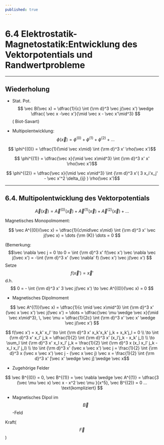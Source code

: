 ```yaml
---
published: true
---
```

# 6.4 Elektrostatik-Magnetostatik:Entwicklung des Vektorpotentials und Randwertprobleme

---

## Wiederholung

- Stat. Pot. $$ \vec B(\vec x) = \dfrac{1}{c} \int {\rm d}^3 \vec j(\vec x') \wedge \dfrac{ \vec x 
-\vec x'}{\mid \vec x - \vec x'\mid^3} $$ ( Biot-Savart)

- Multipolentwicklung: $$ \phi(\vec x) = \phi^{(0)} + \phi^{(1)} + \phi^{(2)} + \dots $$

$$ \phi^{(0)} = \dfrac{1}{\mid \vec x\mid} \int {\rm d}^3 x' \rho(\vec x')$$

$$ \phi^{(1)} = \dfrac{\vec x}{\mid \vec x\mid^3} \int {\rm d}^3 x' x' \rho(\vec x')$$

$$ \phi^{(2)} = \dfrac{\vec x}{\mid \vec x\mid^3} \int {\rm d}^3 x'( 3 x_i'x_j' - \vec x'^2 \delta_{ij} ) \rho(\vec x')$$

---

## 6.4. Multipolentwicklung des Vektorpotentials

$$ \vec A(\vec x) = \vec A^{(0)}(\vec x) + \vec A^{(1)}(\vec x) + \vec A^{(2)}(\vec x) + \dots $$

Magnetisches Monopolmoment:

$$ \vec A^{(0)}(\vec x) = \dfrac{1}{c\mid\vec x\mid} \int {\rm d}^3 x' \vec j(\vec x) = \dots {\rm (K)} \dots = 0  $$

(Bemerkung: $$\vec \nabla \vec j = 0 \to 0 = \int {\rm d}^3 x' f(\vec x') \vec \nabla \vec j(\vec x') = -\int {\rm d}^3 x' (\vec \nabla' f) (\vec x') \vec j(\vec x') $$
Setze $$ f(\vec x') = \vec x' $$ d.h. $$ 0 = - \int {\rm d}^3 x' 3 \vec j(\vec x') \to \vec A^{(0)}(\vec x) = 0 $$

- Magnetisches Dipolmoment

$$ \vec A^{(1)}(\vec x) =  \dfrac{1}{c \mid \vec x\mid^3} \int {\rm d}^3 x' (\vec x \vec x') \vec j(\vec x') = \dots = \dfrac{\vec \mu \wedge \vec x}{\mid \vec x\mid^3}, \, \vec \mu = \dfrac{1}{2c} \int {\rm d}^3 x' \vec x' \wedge \vec j(\vec x') $$

$$ f(\vec x') = x_k' x_l' \to \int {\rm d}^3 x' x_k'x_k' j_k + x_k'j_l = 0 \\ \to \int {\rm d}^3 x' x_l' j_k = \dfrac{1}{2} \int {\rm d}^3 x' (x_l'j_k - x_k' j_l) \\ \to \sum_l \int {\rm d}^3 x' x_l x_l' j_k = \frac{1}{2} \int {\rm d}^3 x (x_l x_l' j_k - x_l x_l' j_l) \\ \to  \int {\rm d}^3 x' (\vec x \vec x') \vec j = \frac{1}{2} \int {\rm d}^3 x (\vec x \vec x') \vec j - (\vec x \vec j) \vec x = \frac{1}{2} \int {\rm d}^3 x' [\vec x' \wedge \vec j] \wedge \vec x$$

- Zugehörige Felder

$$ \vec B^{(0)} = 0, \vec B^{(1)} = \vec \nabla \wedge \vec A^{(1)} = \dfrac{3 (\vec \mu \vec x) \vec x - x^2 \vec \mu }{x^5}, \vec B^{(2)} = 0 ... \text{kompliziert} $$

- Magnetisches Dipol im $$\vec B$$-Feld

Kraft( $$\vec F $$) 
